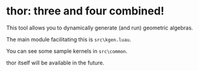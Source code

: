 # thor: three and four combined!

This tool allows you to dynamically generate (and run) geometric algebras.

The main module facilitating this is `src\kgen.luau`.

You can see some sample kernels in `src\common`.

thor itself will be available in the future.